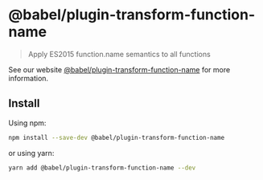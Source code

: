 # @babel/plugin-transform-function-name

> Apply ES2015 function.name semantics to all functions

See our website [@babel/plugin-transform-function-name](https://babeljs.io/docs/babel-plugin-transform-function-name) for more information.

## Install

Using npm:

```sh
npm install --save-dev @babel/plugin-transform-function-name
```

or using yarn:

```sh
yarn add @babel/plugin-transform-function-name --dev
```
